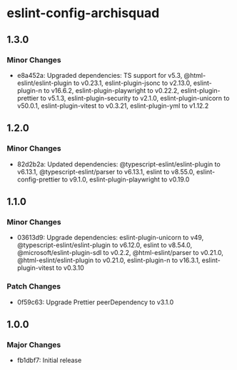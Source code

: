 # eslint-config-archisquad

## 1.3.0

### Minor Changes

- e8a452a: Upgraded dependencies: TS support for v5.3, @html-eslint/eslint-plugin to v0.23.1, eslint-plugin-jsonc to v2.13.0, eslint-plugin-n to v16.6.2, eslint-plugin-playwright to v0.22.2, eslint-plugin-prettier to v5.1.3, eslint-plugin-security to v2.1.0, eslint-plugin-unicorn to v50.0.1, eslint-plugin-vitest to v0.3.21, eslint-plugin-yml to v1.12.2

## 1.2.0

### Minor Changes

- 82d2b2a: Updated dependencies: @typescript-eslint/eslint-plugin to v6.13.1,
  @typescript-eslint/parser to v6.13.1, eslint to v8.55.0,
  eslint-config-prettier to v9.1.0, eslint-plugin-playwright to v0.19.0

## 1.1.0

### Minor Changes

- 03613d9: Upgrade dependencies: eslint-plugin-unicorn to v49,
  @typescript-eslint/eslint-plugin to v6.12.0, eslint to v8.54.0,
  @microsoft/eslint-plugin-sdl to v0.2.2, @html-eslint/parser to v0.21.0,
  @html-eslint/eslint-plugin to v0.21.0, eslint-plugin-n to v16.3.1,
  eslint-plugin-vitest to v0.3.10

### Patch Changes

- 0f59c63: Upgrade Prettier peerDependency to v3.1.0

## 1.0.0

### Major Changes

- fb1dbf7: Initial release
